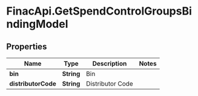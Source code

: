 # FinacApi.GetSpendControlGroupsBindingModel

## Properties
Name | Type | Description | Notes
------------ | ------------- | ------------- | -------------
**bin** | **String** | Bin | 
**distributorCode** | **String** | Distributor Code | 
